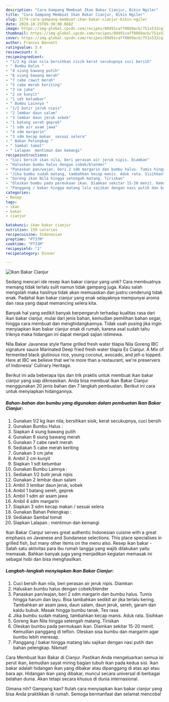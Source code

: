 ```yaml
---
description: "Cara Gampang Membuat Ikan Bakar Cianjur, Bikin Ngiler"
title: "Cara Gampang Membuat Ikan Bakar Cianjur, Bikin Ngiler"
slug: 3179-cara-gampang-membuat-ikan-bakar-cianjur-bikin-ngiler
date: 2020-10-25T05:30:00.668Z
image: https://img-global.cpcdn.com/recipes/89d91caff0869acb/751x532cq70/ikan-bakar-cianjur-foto-resep-utama.jpg
thumbnail: https://img-global.cpcdn.com/recipes/89d91caff0869acb/751x532cq70/ikan-bakar-cianjur-foto-resep-utama.jpg
cover: https://img-global.cpcdn.com/recipes/89d91caff0869acb/751x532cq70/ikan-bakar-cianjur-foto-resep-utama.jpg
author: Frances Bennett
ratingvalue: 3.4
reviewcount: 6
recipeingredient:
- "1/2 kg ikan nila bersihkan sisik kerat secukupnya cuci bersih"
- " Bumbu Halus "
- "4 siung bawang putih"
- "6 siung bawang merah"
- "7 cabe rawit merah"
- "5 cabe merah keriting"
- "3 cm jahe"
- "2 cm kunyit"
- "1 sdt ketumbar"
- " Bumbu Lainnya "
- "1/2 butir jeruk nipis"
- "2 lembar daun salam"
- "3 lembar daun jeruk sobek"
- "1 batang sereh geprek"
- "1 sdm air asam jawa"
- "4 sdm margarin"
- "3 sdm kecap makan  sesuai selera"
- " Bahan Pelengkap "
- " Sambal tomat"
- " Lalapan  mentimun dan kemangi"
recipeinstructions:
- "Cuci bersih ikan nila, beri perasan air jeruk nipis. Diamkan"
- "Haluskan bumbu halus dengan cobek/blender"
- "Panaskan pan/wajan, beri 2 sdm margarin dan bumbu halus. Tumis hingga harum dan layu. Bisa tambahkan sedikit air jika terlalu kering. Tambahkan air asam jawa, daun salam, daun jeruk, sereh, garam dan kaldu bubuk. Masak hingga bumbu tanak. Tes rasa"
- "Jika bumbu sudah matang, tambahkan kecap manis. Aduk rata. Sisihkan"
- "Goreng ikan Nila hingga setengah matang. Tiriskan"
- "Oleskan bumbu pada permukaan ikan. Diamkan sekitar 15-20 menit. Kemudian panggang di teflon. Oleskan sisa bumbu dan margarim agar bumbu lebih meresap."
- "Panggang / bakar hingga matang lalu sajikan dengan nasi putih dan bahan pelengkap. Nikmat!"
categories:
- Resep
tags:
- ikan
- bakar
- cianjur

katakunci: ikan bakar cianjur 
nutrition: 159 calories
recipecuisine: Indonesian
preptime: "PT37M"
cooktime: "PT33M"
recipeyield: "1"
recipecategory: Dinner

---
```



![Ikan Bakar Cianjur](https://img-global.cpcdn.com/recipes/89d91caff0869acb/751x532cq70/ikan-bakar-cianjur-foto-resep-utama.jpg)

Sedang mencari ide resep ikan bakar cianjur yang unik? Cara membuatnya memang tidak terlalu sulit namun tidak gampang juga. Kalau salah mengolah maka hasilnya tidak akan memuaskan dan justru cenderung tidak enak. Padahal ikan bakar cianjur yang enak selayaknya mempunyai aroma dan rasa yang dapat memancing selera kita.

Banyak hal yang sedikit banyak berpengaruh terhadap kualitas rasa dari ikan bakar cianjur, mulai dari jenis bahan, kemudian pemilihan bahan segar, hingga cara membuat dan menghidangkannya. Tidak usah pusing jika ingin menyiapkan ikan bakar cianjur enak di rumah, karena asal sudah tahu triknya maka hidangan ini dapat menjadi sajian istimewa.

Nila Bakar Javanese style flame grilled fresh water tilapia Nila Goreng IBC signature sauce Marinated Deep fried fresh water tilapia Es Cianjur. A Mix of fermented black glutinous rice, young coconut, avocado, and jell-o topped. Here at IBC we believe that we&#39;re more than a restaurant, we&#39;re preservers of Indonesia&#39; Culinary Heritage.


Berikut ini ada beberapa tips dan trik praktis untuk membuat ikan bakar cianjur yang siap dikreasikan. Anda bisa membuat Ikan Bakar Cianjur menggunakan 20 jenis bahan dan 7 langkah pembuatan. Berikut ini cara untuk menyiapkan hidangannya.

<!--inarticleads1-->

##### Bahan-bahan dan bumbu yang digunakan dalam pembuatan Ikan Bakar Cianjur:

1. Gunakan 1/2 kg ikan nila, bersihkan sisik, kerat secukupnya, cuci bersih
1. Gunakan  Bumbu Halus :
1. Siapkan 4 siung bawang putih
1. Gunakan 6 siung bawang merah
1. Gunakan 7 cabe rawit merah
1. Sediakan 5 cabe merah keriting
1. Gunakan 3 cm jahe
1. Ambil 2 cm kunyit
1. Siapkan 1 sdt ketumbar
1. Gunakan  Bumbu Lainnya :
1. Sediakan 1/2 butir jeruk nipis
1. Gunakan 2 lembar daun salam
1. Ambil 3 lembar daun jeruk, sobek
1. Ambil 1 batang sereh, geprek
1. Ambil 1 sdm air asam jawa
1. Ambil 4 sdm margarin
1. Siapkan 3 sdm kecap makan / sesuai selera
1. Gunakan  Bahan Pelengkap :
1. Sediakan  Sambal tomat
1. Siapkan  Lalapan : mentimun dan kemangi


Ikan Bakar Cianjur serves great authentic Indonesian cuisine with a great emphasis on Javanese and Sundanese selections. This place specialises in grilled fish, but many other items on the menu also. Resep ikan bakar - Salah satu aktivitas para ibu rumah tangga yang wajib dilakukan yaitu memasak. Bahkan banyak juga yang menjadikan kegiatan memasak ini sebagai hobi dan bisa menghasilkan. 

<!--inarticleads2-->

##### Langkah-langkah menyiapkan Ikan Bakar Cianjur:

1. Cuci bersih ikan nila, beri perasan air jeruk nipis. Diamkan
1. Haluskan bumbu halus dengan cobek/blender
1. Panaskan pan/wajan, beri 2 sdm margarin dan bumbu halus. Tumis hingga harum dan layu. Bisa tambahkan sedikit air jika terlalu kering. Tambahkan air asam jawa, daun salam, daun jeruk, sereh, garam dan kaldu bubuk. Masak hingga bumbu tanak. Tes rasa
1. Jika bumbu sudah matang, tambahkan kecap manis. Aduk rata. Sisihkan
1. Goreng ikan Nila hingga setengah matang. Tiriskan
1. Oleskan bumbu pada permukaan ikan. Diamkan sekitar 15-20 menit. Kemudian panggang di teflon. Oleskan sisa bumbu dan margarim agar bumbu lebih meresap.
1. Panggang / bakar hingga matang lalu sajikan dengan nasi putih dan bahan pelengkap. Nikmat!


Cara Membuat Ikan Bakar di Cianjur. Pastikan Anda mengeluarkan semua isi perut ikan, kemudian sayat miring bagian tubuh ikan pada kedua sisi. Ikan bakar adalah hidangan ikan yang dibakar atau dipanggang di atas api atau bara api. Hidangan ikan yang dibakar, muncul secara universal di berbagai belahan dunia. Akan tetapi secara khusus di dunia internasional. 

Gimana nih? Gampang kan? Itulah cara menyiapkan ikan bakar cianjur yang bisa Anda praktikkan di rumah. Semoga bermanfaat dan selamat mencoba!
